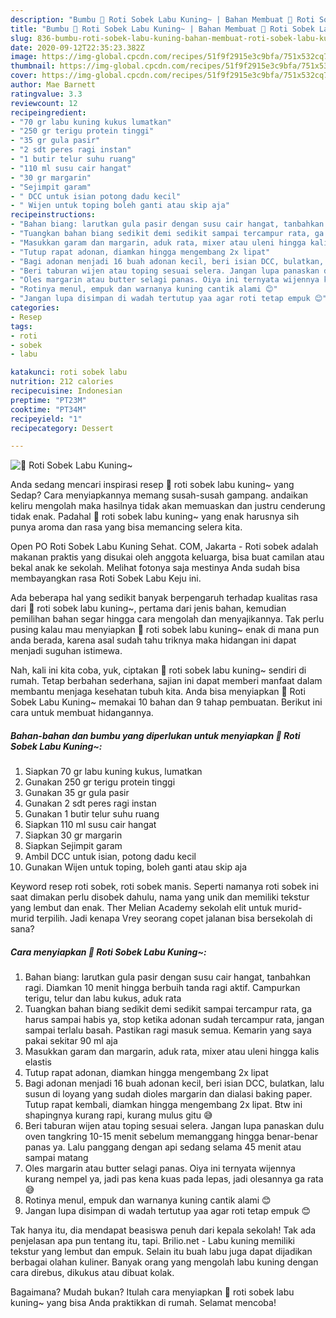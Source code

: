 ```yaml
---
description: "Bumbu 💛 Roti Sobek Labu Kuning~ | Bahan Membuat 💛 Roti Sobek Labu Kuning~ Yang Enak Dan Lezat"
title: "Bumbu 💛 Roti Sobek Labu Kuning~ | Bahan Membuat 💛 Roti Sobek Labu Kuning~ Yang Enak Dan Lezat"
slug: 836-bumbu-roti-sobek-labu-kuning-bahan-membuat-roti-sobek-labu-kuning-yang-enak-dan-lezat
date: 2020-09-12T22:35:23.382Z
image: https://img-global.cpcdn.com/recipes/51f9f2915e3c9bfa/751x532cq70/💛-roti-sobek-labu-kuning-foto-resep-utama.jpg
thumbnail: https://img-global.cpcdn.com/recipes/51f9f2915e3c9bfa/751x532cq70/💛-roti-sobek-labu-kuning-foto-resep-utama.jpg
cover: https://img-global.cpcdn.com/recipes/51f9f2915e3c9bfa/751x532cq70/💛-roti-sobek-labu-kuning-foto-resep-utama.jpg
author: Mae Barnett
ratingvalue: 3.3
reviewcount: 12
recipeingredient:
- "70 gr labu kuning kukus lumatkan"
- "250 gr terigu protein tinggi"
- "35 gr gula pasir"
- "2 sdt peres ragi instan"
- "1 butir telur suhu ruang"
- "110 ml susu cair hangat"
- "30 gr margarin"
- "Sejimpit garam"
- " DCC untuk isian potong dadu kecil"
- " Wijen untuk toping boleh ganti atau skip aja"
recipeinstructions:
- "Bahan biang: larutkan gula pasir dengan susu cair hangat, tanbahkan ragi. Diamkan 10 menit hingga berbuih tanda ragi aktif. Campurkan terigu, telur dan labu kukus, aduk rata"
- "Tuangkan bahan biang sedikit demi sedikit sampai tercampur rata, ga harus sampai habis ya, stop ketika adonan sudah tercampur rata, jangan sampai terlalu basah. Pastikan ragi masuk semua. Kemarin yang saya pakai sekitar 90 ml aja"
- "Masukkan garam dan margarin, aduk rata, mixer atau uleni hingga kalis elastis"
- "Tutup rapat adonan, diamkan hingga mengembang 2x lipat"
- "Bagi adonan menjadi 16 buah adonan kecil, beri isian DCC, bulatkan, lalu susun di loyang yang sudah dioles margarin dan dialasi baking paper. Tutup rapat kembali, diamkan hingga mengembang 2x lipat. Btw ini shapingnya kurang rapi, kurang mulus gitu 😅"
- "Beri taburan wijen atau toping sesuai selera. Jangan lupa panaskan dulu oven tangkring 10-15 menit sebelum memanggang hingga benar-benar panas ya. Lalu panggang dengan api sedang selama 45 menit atau sampai matang"
- "Oles margarin atau butter selagi panas. Oiya ini ternyata wijennya kurang nempel ya, jadi pas kena kuas pada lepas, jadi olesannya ga rata 😅"
- "Rotinya menul, empuk dan warnanya kuning cantik alami 😊"
- "Jangan lupa disimpan di wadah tertutup yaa agar roti tetap empuk 😊"
categories:
- Resep
tags:
- roti
- sobek
- labu

katakunci: roti sobek labu 
nutrition: 212 calories
recipecuisine: Indonesian
preptime: "PT23M"
cooktime: "PT34M"
recipeyield: "1"
recipecategory: Dessert

---
```



![💛 Roti Sobek Labu Kuning~](https://img-global.cpcdn.com/recipes/51f9f2915e3c9bfa/751x532cq70/💛-roti-sobek-labu-kuning-foto-resep-utama.jpg)

Anda sedang mencari inspirasi resep 💛 roti sobek labu kuning~ yang Sedap? Cara menyiapkannya memang susah-susah gampang. andaikan keliru mengolah maka hasilnya tidak akan memuaskan dan justru cenderung tidak enak. Padahal 💛 roti sobek labu kuning~ yang enak harusnya sih punya aroma dan rasa yang bisa memancing selera kita.

Open PO Roti Sobek Labu Kuning Sehat. COM, Jakarta - Roti sobek adalah makanan praktis yang disukai oleh anggota keluarga, bisa buat camilan atau bekal anak ke sekolah. Melihat fotonya saja mestinya Anda sudah bisa membayangkan rasa Roti Sobek Labu Keju ini.

Ada beberapa hal yang sedikit banyak berpengaruh terhadap kualitas rasa dari 💛 roti sobek labu kuning~, pertama dari jenis bahan, kemudian pemilihan bahan segar hingga cara mengolah dan menyajikannya. Tak perlu pusing kalau mau menyiapkan 💛 roti sobek labu kuning~ enak di mana pun anda berada, karena asal sudah tahu triknya maka hidangan ini dapat menjadi suguhan istimewa.


Nah, kali ini kita coba, yuk, ciptakan 💛 roti sobek labu kuning~ sendiri di rumah. Tetap berbahan sederhana, sajian ini dapat memberi manfaat dalam membantu menjaga kesehatan tubuh kita. Anda bisa menyiapkan 💛 Roti Sobek Labu Kuning~ memakai 10 bahan dan 9 tahap pembuatan. Berikut ini cara untuk membuat hidangannya.

<!--inarticleads1-->

##### Bahan-bahan dan bumbu yang diperlukan untuk menyiapkan 💛 Roti Sobek Labu Kuning~:

1. Siapkan 70 gr labu kuning kukus, lumatkan
1. Gunakan 250 gr terigu protein tinggi
1. Gunakan 35 gr gula pasir
1. Gunakan 2 sdt peres ragi instan
1. Gunakan 1 butir telur suhu ruang
1. Siapkan 110 ml susu cair hangat
1. Siapkan 30 gr margarin
1. Siapkan Sejimpit garam
1. Ambil  DCC untuk isian, potong dadu kecil
1. Gunakan  Wijen untuk toping, boleh ganti atau skip aja


Keyword resep roti sobek, roti sobek manis. Seperti namanya roti sobek ini saat dimakan perlu disobek dahulu, nama yang unik dan memiliki tekstur yang lembut dan enak. Ther Melian Academy sekolah elit untuk murid-murid terpilih. Jadi kenapa Vrey seorang copet jalanan bisa bersekolah di sana? 

<!--inarticleads2-->

##### Cara menyiapkan 💛 Roti Sobek Labu Kuning~:

1. Bahan biang: larutkan gula pasir dengan susu cair hangat, tanbahkan ragi. Diamkan 10 menit hingga berbuih tanda ragi aktif. Campurkan terigu, telur dan labu kukus, aduk rata
1. Tuangkan bahan biang sedikit demi sedikit sampai tercampur rata, ga harus sampai habis ya, stop ketika adonan sudah tercampur rata, jangan sampai terlalu basah. Pastikan ragi masuk semua. Kemarin yang saya pakai sekitar 90 ml aja
1. Masukkan garam dan margarin, aduk rata, mixer atau uleni hingga kalis elastis
1. Tutup rapat adonan, diamkan hingga mengembang 2x lipat
1. Bagi adonan menjadi 16 buah adonan kecil, beri isian DCC, bulatkan, lalu susun di loyang yang sudah dioles margarin dan dialasi baking paper. Tutup rapat kembali, diamkan hingga mengembang 2x lipat. Btw ini shapingnya kurang rapi, kurang mulus gitu 😅
1. Beri taburan wijen atau toping sesuai selera. Jangan lupa panaskan dulu oven tangkring 10-15 menit sebelum memanggang hingga benar-benar panas ya. Lalu panggang dengan api sedang selama 45 menit atau sampai matang
1. Oles margarin atau butter selagi panas. Oiya ini ternyata wijennya kurang nempel ya, jadi pas kena kuas pada lepas, jadi olesannya ga rata 😅
1. Rotinya menul, empuk dan warnanya kuning cantik alami 😊
1. Jangan lupa disimpan di wadah tertutup yaa agar roti tetap empuk 😊


Tak hanya itu, dia mendapat beasiswa penuh dari kepala sekolah! Tak ada penjelasan apa pun tentang itu, tapi. Brilio.net - Labu kuning memiliki tekstur yang lembut dan empuk. Selain itu buah labu juga dapat dijadikan berbagai olahan kuliner. Banyak orang yang mengolah labu kuning dengan cara direbus, dikukus atau dibuat kolak. 

Bagaimana? Mudah bukan? Itulah cara menyiapkan 💛 roti sobek labu kuning~ yang bisa Anda praktikkan di rumah. Selamat mencoba!
